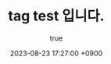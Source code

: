 ---
title: "tag test 입니다."
author:
  name: 저자

date: 2023-08-23 17:27:00 +0900
categories: [cybersecurity]
tags: [security appliance]
---